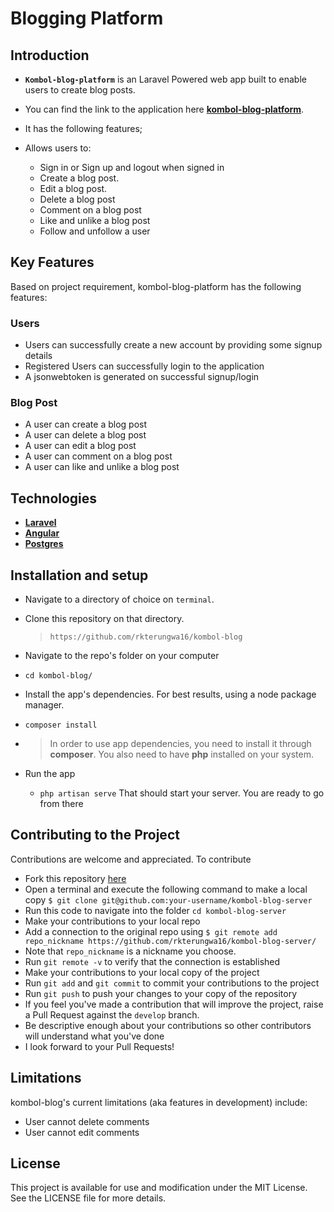 # Blogging Platform


## Introduction
*  **`Kombol-blog-platform`** is an Laravel Powered web app built to enable users to create blog posts.
* You can find the link to the application here **[kombol-blog-platform](https://kombol-blog.herokuapp.com/)**.

*  It has the following features;
  *  Allows users to:
        *  Sign in or Sign up and logout when signed in
        *  Create a blog post.
        *  Edit a blog post.
        *  Delete a blog post
        *  Comment on a blog post
        *  Like and unlike a blog post
        *  Follow and unfollow a user

## Key Features
Based on project requirement, kombol-blog-platform has the following features:

### Users
- Users can successfully create a new account by providing some signup details
- Registered Users can successfully login to the application
- A jsonwebtoken is generated on successful signup/login

### Blog Post
- A user can create a blog post
- A user can delete a blog post
- A user can edit a blog post
- A user can comment on a blog post
- A user can like and unlike a blog post


## Technologies
*  **[Laravel](https://laravel.com/)**
*  **[Angular](https://angular.io/)**
*  **[Postgres](https://www.postgresql.org/)**

## Installation and setup
*  Navigate to a directory of choice on `terminal`.
*  Clone this repository on that directory.
    >`https://github.com/rkterungwa16/kombol-blog`

*  Navigate to the repo's folder on your computer
  *  `cd kombol-blog/`
*  Install the app's dependencies. For best results, using a node package manager.
  *  `composer install`
* 
    >In order to use app dependencies, you need to install it through **composer**. You also need to have **php** installed on your system.

* Run the app
  *  `php artisan serve`
That should start your server. You are ready to go from there

## Contributing to the Project
Contributions are welcome and appreciated. To contribute
* Fork this repository [here](https://github.com/rkterungwa16/kombol-blog/)
* Open a terminal and execute the following command to make a local copy
`$ git clone git@github.com:your-username/kombol-blog-server`
* Run this code to navigate into the folder `cd kombol-blog-server`
* Make your contributions to your local repo
* Add a connection to the original repo using
`$ git remote add repo_nickname https://github.com/rkterungwa16/kombol-blog-server/`
* Note that `repo_nickname` is a nickname you choose.
* Run `git remote -v` to verify that the connection is established
* Make your contributions to your local copy of the project
* Run `git add` and `git commit` to commit your contributions to the project
* Run `git push` to push your changes to your copy of the repository
* If you feel you've made a contribution that will improve the project, raise a Pull Request against the `develop` branch.
* Be descriptive enough about your contributions so other contributors will understand what you've done
* I look forward to your Pull Requests!

## Limitations
  kombol-blog's current limitations (aka features in development) include:
  - User cannot delete comments
  - User cannot edit comments

## License
  This project is available for use and modification under the MIT License. See the LICENSE file for more details.